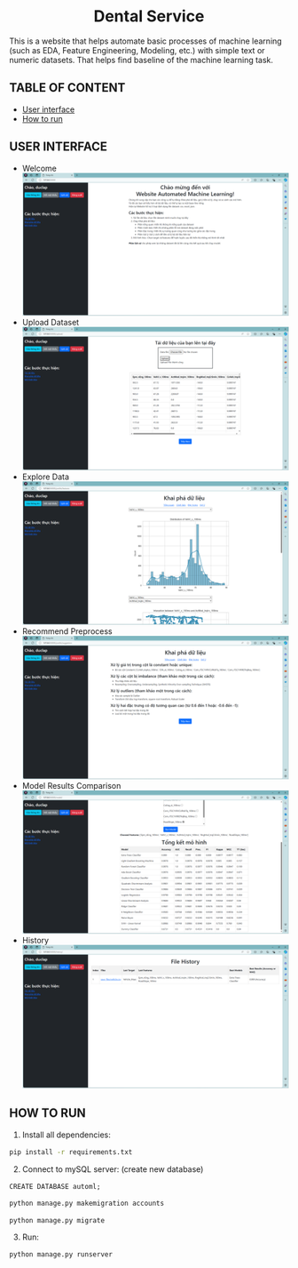 <!-- Title -->
<h1 align="center"><b>Dental Service</b></h1>
<p>This is a website that helps automate basic processes of machine learning (such as EDA, Feature Engineering, Modeling, etc.) with simple text or numeric datasets.
That helps find baseline of the machine learning task.
</p>

## TABLE OF CONTENT
* [User interface](#user-interface)
* [How to run](#how-to-run)

## USER INTERFACE
* Welcome
![Welcome](./Demo/welcome.png)
* Upload Dataset
![Upload Dataset](./Demo/upload_data.png)
* Explore Data
![Explore Data](./Demo/eda.png)
* Recommend Preprocess
![Recommend Preprocess](./Demo/recommend.png)
* Model Results Comparison
![Model Results](./Demo/result.png)
* History
![History](./Demo/history.png)

## HOW TO RUN
1. Install all dependencies:
````bash
pip install -r requirements.txt
````
2. Connect to mySQL server: (create new database)
````mysql
CREATE DATABASE automl;
````
````bash
python manage.py makemigration accounts
````
````bash
python manage.py migrate
````
3. Run:
````bash
python manage.py runserver
````